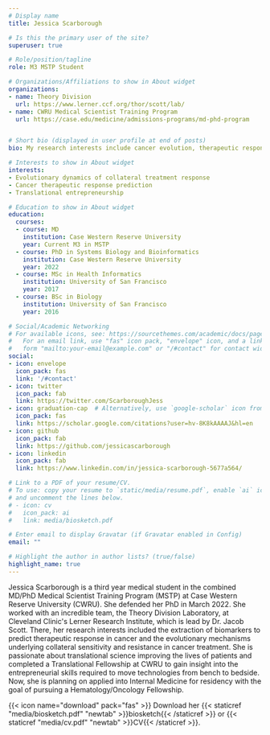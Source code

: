 ```yaml
---
# Display name
title: Jessica Scarborough

# Is this the primary user of the site?
superuser: true

# Role/position/tagline
role: M3 MSTP Student

# Organizations/Affiliations to show in About widget
organizations:
- name: Theory Division
  url: https://www.lerner.ccf.org/thor/scott/lab/
- name: CWRU Medical Scientist Training Program
  url: https://case.edu/medicine/admissions-programs/md-phd-program


# Short bio (displayed in user profile at end of posts)
bio: My research interests include cancer evolution, therapeutic response prediction, and entrepreneurship in translational science.

# Interests to show in About widget
interests:
- Evolutionary dynamics of collateral treatment response
- Cancer therapeutic response prediction
- Translational entrepreneurship

# Education to show in About widget
education:
  courses:
  - course: MD
    institution: Case Western Reserve University
    year: Current M3 in MSTP
  - course: PhD in Systems Biology and Bioinformatics
    institution: Case Western Reserve University
    year: 2022
  - course: MSc in Health Informatics
    institution: University of San Francisco
    year: 2017
  - course: BSc in Biology
    institution: University of San Francisco
    year: 2016

# Social/Academic Networking
# For available icons, see: https://sourcethemes.com/academic/docs/page-builder/#icons
#   For an email link, use "fas" icon pack, "envelope" icon, and a link in the
#   form "mailto:your-email@example.com" or "/#contact" for contact widget.
social:
- icon: envelope
  icon_pack: fas
  link: '/#contact'
- icon: twitter
  icon_pack: fab
  link: https://twitter.com/ScarboroughJess
- icon: graduation-cap  # Alternatively, use `google-scholar` icon from `ai` icon pack
  icon_pack: fas
  link: https://scholar.google.com/citations?user=hv-8K8kAAAAJ&hl=en
- icon: github
  icon_pack: fab
  link: https://github.com/jessicascarborough
- icon: linkedin
  icon_pack: fab
  link: https://www.linkedin.com/in/jessica-scarborough-5677a564/

# Link to a PDF of your resume/CV.
# To use: copy your resume to `static/media/resume.pdf`, enable `ai` icons in `params.toml`, 
# and uncomment the lines below.
# - icon: cv
#   icon_pack: ai
#   link: media/biosketch.pdf

# Enter email to display Gravatar (if Gravatar enabled in Config)
email: ""

# Highlight the author in author lists? (true/false)
highlight_name: true
---
```


Jessica Scarborough is a third year medical student in the combined MD/PhD Medical Scientist Training Program (MSTP) at Case Western Reserve University (CWRU). She defended her PhD in March 2022. She worked with an incredible team, the Theory Division Laboratory, at Cleveland Clinic's Lerner Research Institute, which is lead by Dr. Jacob Scott. There, her research interests included the extraction of biomarkers to predict therapeutic response in cancer and the evolutionary mechanisms underlying collateral sensitivity and resistance in cancer treatment. She is passionate about translational science improving the lives of patients and completed a Translational Fellowship at CWRU to gain insight into the entrepreneurial skills required to move technologies from bench to bedside. Now, she is planning on applied into Internal Medicine for residency with the goal of pursuing a Hematology/Oncology Fellowship. 


{{< icon name="download" pack="fas" >}} Download her {{< staticref "media/biosketch.pdf" "newtab" >}}biosketch{{< /staticref >}} or {{< staticref "media/cv.pdf" "newtab" >}}CV{{< /staticref >}}.
